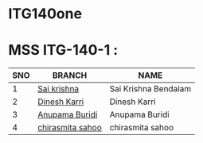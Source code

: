 # ITG140one
# MSS ITG-140-1 :

| SNO | BRANCH | NAME |
| ----------- | ----------- | ----------- |
| 1 | [Sai krishna](https://github.com/itgurukulamA/ITG140one/tree/SaikrishnaBendalam-5017) | Sai Krishna Bendalam |
| 2 | [Dinesh Karri](https://github.com/itgurukulamA/ITG140one/tree/DineshKarri) | Dinesh Karri |
| 3 | [Anupama Buridi](https://github.com/itgurukulamA/ITG140one/tree/AnupamaBuridi5034) | Anupama Buridi|
| 4 | [chirasmita sahoo](https://github.com/itgurukulamA/ITG140one/tree/chirasmita-4098) | chirasmita sahoo|

